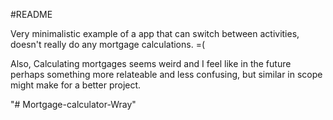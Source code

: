 #README

Very minimalistic example of a app that can switch between activities,\
doesn't really do any mortgage calculations. =(

Also, Calculating mortgages seems weird and I feel like in the future perhaps something more relateable
and less confusing, but similar in scope might make for a better project.

"# Mortgage-calculator-Wray"
